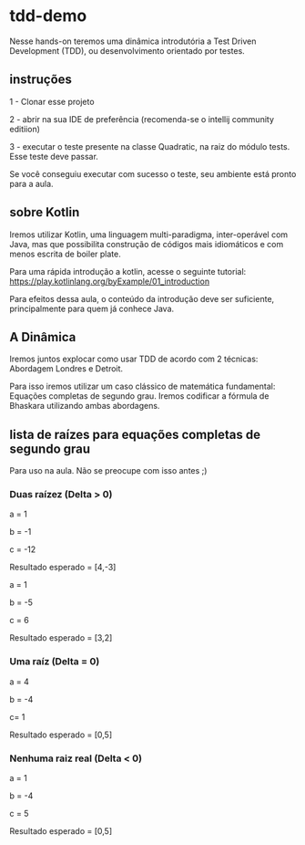 # tdd-demo

Nesse hands-on teremos uma dinâmica introdutória a Test Driven Development (TDD), ou desenvolvimento orientado por testes.

## instruções

1 - Clonar esse projeto

2 - abrir na sua IDE de preferência (recomenda-se o intellij community editiion)

3 - executar o teste presente na classe Quadratic, na raiz do módulo tests. Esse teste deve passar.

Se você conseguiu executar com sucesso o teste, seu ambiente está pronto para a aula.

## sobre Kotlin

Iremos utilizar Kotlin, uma linguagem multi-paradigma, inter-operável com Java, mas que possibilita construção de códigos mais idiomáticos e com menos escrita de boiler plate.

Para uma rápida introdução a kotlin, acesse o seguinte tutorial:
https://play.kotlinlang.org/byExample/01_introduction

Para efeitos dessa aula, o conteúdo da introdução deve ser suficiente, principalmente para quem já conhece Java.


## A Dinâmica

Iremos juntos explocar como usar TDD de acordo com 2 técnicas: Abordagem Londres e Detroit.

Para isso iremos utilizar um caso clássico de matemática fundamental: Equações completas de segundo grau. Iremos codificar a fórmula de Bhaskara utilizando ambas abordagens.

## lista de raízes para equações completas de segundo grau

Para uso na aula. Não se preocupe com isso antes ;)

### Duas raízez (Delta > 0)

a = 1

b = -1

c = -12

Resultado esperado = [4,-3]

a = 1

b = -5

c = 6

Resultado esperado = [3,2]

### Uma raíz (Delta = 0)

a = 4

b = -4

c= 1

Resultado esperado = [0,5]


### Nenhuma raiz real (Delta < 0)
a = 1

b = -4

c = 5

Resultado esperado = [0,5]

